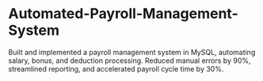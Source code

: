 # Automated-Payroll-Management-System
Built and implemented a payroll management system in MySQL, automating salary, bonus, and deduction processing. Reduced manual errors by 90%, streamlined reporting, and accelerated payroll cycle time by 30%.
